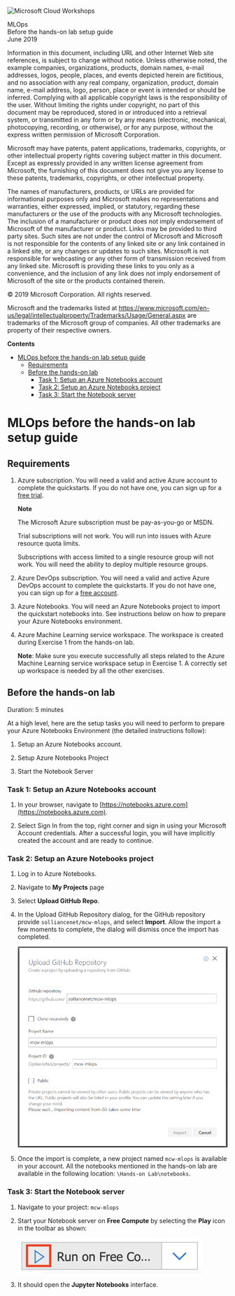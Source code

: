 ![](https://github.com/Microsoft/MCW-Template-Cloud-Workshop/raw/master/Media/ms-cloud-workshop.png "Microsoft Cloud Workshops")

<div class="MCWHeader1">
MLOps
</div>

<div class="MCWHeader2">
Before the hands-on lab setup guide
</div>

<div class="MCWHeader3">
June 2019
</div>


Information in this document, including URL and other Internet Web site references, is subject to change without notice. Unless otherwise noted, the example companies, organizations, products, domain names, e-mail addresses, logos, people, places, and events depicted herein are fictitious, and no association with any real company, organization, product, domain name, e-mail address, logo, person, place or event is intended or should be inferred. Complying with all applicable copyright laws is the responsibility of the user. Without limiting the rights under copyright, no part of this document may be reproduced, stored in or introduced into a retrieval system, or transmitted in any form or by any means (electronic, mechanical, photocopying, recording, or otherwise), or for any purpose, without the express written permission of Microsoft Corporation.

Microsoft may have patents, patent applications, trademarks, copyrights, or other intellectual property rights covering subject matter in this document. Except as expressly provided in any written license agreement from Microsoft, the furnishing of this document does not give you any license to these patents, trademarks, copyrights, or other intellectual property.

The names of manufacturers, products, or URLs are provided for informational purposes only and Microsoft makes no representations and warranties, either expressed, implied, or statutory, regarding these manufacturers or the use of the products with any Microsoft technologies. The inclusion of a manufacturer or product does not imply endorsement of Microsoft of the manufacturer or product. Links may be provided to third party sites. Such sites are not under the control of Microsoft and Microsoft is not responsible for the contents of any linked site or any link contained in a linked site, or any changes or updates to such sites. Microsoft is not responsible for webcasting or any other form of transmission received from any linked site. Microsoft is providing these links to you only as a convenience, and the inclusion of any link does not imply endorsement of Microsoft of the site or the products contained therein.

© 2019 Microsoft Corporation. All rights reserved.

Microsoft and the trademarks listed at <https://www.microsoft.com/en-us/legal/intellectualproperty/Trademarks/Usage/General.aspx> are trademarks of the Microsoft group of companies. All other trademarks are property of their respective owners.

**Contents**

<!-- TOC -->

- [MLOps before the hands-on lab setup guide](#insert-workshop-name-here-before-the-hands-on-lab-setup-guide)
  - [Requirements](#Requirements)
  - [Before the hands-on lab](#Before-the-hands-on-lab)
    - [Task 1: Setup an Azure Notebooks account](#Task-1-Setup-an-Azure-Notebooks-account)
    - [Task 2: Setup an Azure Notebooks project](#Task-2-Setup-an-Azure-Notebooks-project)
    - [Task 3: Start the Notebook server](#Task-2-Start-the-Notebook-server)

<!-- /TOC -->

# MLOps before the hands-on lab setup guide 

## Requirements

1. Azure subscription. You will need a valid and active Azure account to complete the quickstarts. If you do not have one, you can sign up for a [free trial](https://azure.microsoft.com/en-us/free/).

    **Note**

    The Microsoft Azure subscription must be pay-as-you-go or MSDN. 

    Trial subscriptions will not work. You will run into issues with Azure resource quota limits. 

    Subscriptions with access limited to a single resource group will not work. You will need the ability to deploy multiple resource groups.

2. Azure DevOps subscription. You will need a valid and active Azure DevOps account to complete the quickstarts. If you do not have one, you can sign up for a [free account](https://azure.microsoft.com/en-us/services/devops/).

3. Azure Notebooks. You will need an Azure Notebooks project to import the quickstart notebooks into. See instructions below on how to prepare your Azure Notebooks environment.

4. Azure Machine Learning service workspace. The workspace is created during Exercise 1 from the hands-on lab.

    **Note**: Make sure you execute successfully all steps related to the Azure Machine Learning service workspace setup in Exercise 1. A correctly set up workspace is needed by all the other exercises.


## Before the hands-on lab

Duration: 5 minutes

At a high level, here are the setup tasks you will need to perform to prepare your Azure Notebooks Environment (the detailed instructions follow):

1. Setup an Azure Notebooks account.

2. Setup Azure Notebooks Project

3. Start the Notebook Server


### Task 1: Setup an Azure Notebooks account

1. In your browser, navigate to [https://notebooks.azure.com](https://notebooks.azure.com).

2. Select Sign In from the top, right corner and sign in using your Microsoft Account credentials. After a successful login, you will have implicitly created the account and are ready to continue.

### Task 2: Setup an Azure Notebooks project

1. Log in to Azure Notebooks.

2. Navigate to **My Projects** page

3. Select **Upload GitHub Repo**.

4. In the Upload GitHub Repository dialog, for the GitHub repository provide ```solliancenet/mcw-mlops```, and select **Import**. Allow the import a few moments to complete, the dialog will dismiss once the import has completed.

   ![Import GitHub Repository](media/prepare-01.png)

5. Once the import is complete, a new project named ```mcw-mlops``` is available in your account. All the notebooks mentioned in the hands-on lab are available in the following location: ```\Hands-on Lab\notebooks```.

### Task 3: Start the Notebook server

1. Navigate to your project: ```mcw-mlops```

2. Start your Notebook server on **Free Compute** by selecting the **Play** icon in the toolbar as shown:

   ![Start Notebook Server on Free Compute](media/prepare-02.png)

3. It should open the **Jupyter Notebooks** interface.

